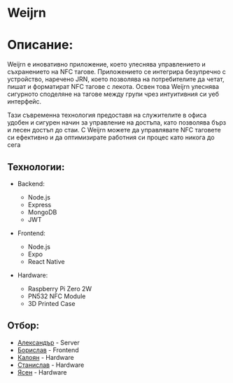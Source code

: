 # Weijrn

# Описание:

Weijrn е иновативно приложение, което улеснява управлението и съхранението на NFC тагове. Приложението се интегрира безупречно с устройство, наречено JRN, което позволява на потребителите да четат, пишат и форматират NFC тагове с лекота. Освен това Weijrn улеснява сигурното споделяне на тагове между групи чрез интуитивния си уеб интерфейс.

Тази съвременна технология предоставя на служителите в офиса удобен и сигурен начин за управление на достъпа, като позволява бърз и лесен достъп до стаи. С Weijrn можете да управлявате NFC таговете си ефективно и да оптимизирате работния си процес като никога до сега

## Технологии:

- Backend:

  - Node.js
  - Express
  - MongoDB
  - JWT

- Frontend:

  - Node.js
  - Expo
  - React Native

- Hardware:
  - Raspberry Pi Zero 2W
  - PN532 NFC Module
  - 3D Printed Case

## Отбор:

- [Александър](https://github.com/ProGamer2711) - Server
- [Борислав](https://github.com/bobikenobi12) - Frontend
- [Калоян](https://github.com/Flychuban) - Hardware
- [Станислав](https://github.com/StanislavxIvanov) - Hardware
- [Ясен](https://github.com/yasenOfficial) - Hardware
